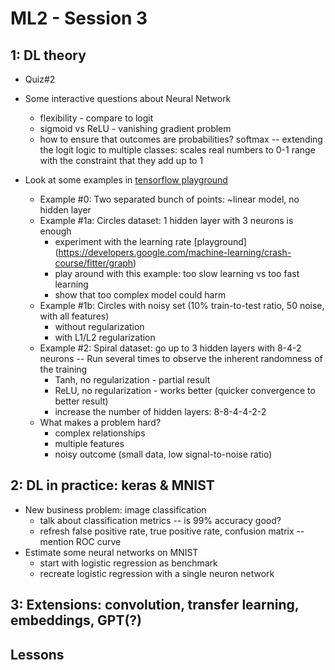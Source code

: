# ML2 - Session 3

## 1: DL theory

- Quiz#2

- Some interactive questions about Neural Network
    - flexibility - compare to logit
    - sigmoid vs ReLU - vanishing gradient problem
    - how to ensure that outcomes are probabilities? softmax -- extending the logit logic to multiple classes: scales real numbers to 0-1 range with the constraint that they add up to 1

- Look at some examples in [tensorflow playground](https://playground.tensorflow.org/#activation=tanh&batchSize=10&dataset=circle&regDataset=reg-plane&learningRate=0.03&regularizationRate=0&noise=0&networkShape=4,2&seed=0.35061&showTestData=false&discretize=false&percTrainData=50&x=true&y=true&xTimesY=false&xSquared=false&ySquared=false&cosX=false&sinX=false&cosY=false&sinY=false&collectStats=false&problem=classification&initZero=false&hideText=false)
    - Example #0: Two separated bunch of points: ~linear model, no hidden layer
    - Example #1a: Circles dataset: 1 hidden layer with 3 neurons is enough
        - experiment with the learning rate [playground]
        (https://developers.google.com/machine-learning/crash-course/fitter/graph)
        - play around with this example: too slow learning vs too fast learning
        - show that too complex model could harm
    - Example #1b: Circles with noisy set (10% train-to-test ratio, 50 noise, with all features)
        - without regularization
        - with L1/L2 regularization
    - Example #2: Spiral dataset: go up to 3 hidden layers with 8-4-2 neurons -- Run several times to observe the inherent randomness of the training
        - Tanh, no regularization - partial result
        - ReLU, no regularization - works better (quicker convergence to better result)
        - increase the number of hidden layers: 8-8-4-4-2-2
    - What makes a problem hard?
        - complex relationships
        - multiple features
        - noisy outcome (small data, low signal-to-noise ratio)

## 2: DL in practice: keras & MNIST
- New business problem: image classification
    - talk about classification metrics -- is 99% accuracy good?
    - refresh false positive rate, true positive rate, confusion matrix -- mention ROC curve
- Estimate some neural networks on MNIST
    - start with logistic regression as benchmark
    - recreate logistic regression with a single neuron network

## 3: Extensions: convolution, transfer learning, embeddings, GPT(?)

## Lessons

